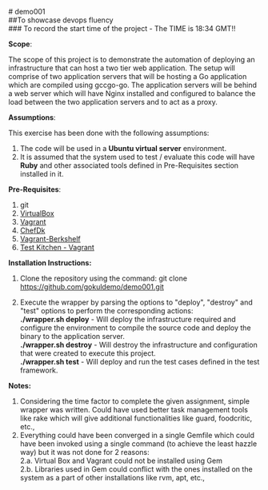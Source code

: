 \# demo001   
\##To showcase devops fluency  
\### To record the start time of the project - The TIME is 18:34 GMT!!  

**Scope**:  

The scope of this project is to demonstrate the automation of deploying an infrastructure that can host a two tier web application. The setup will comprise of two application servers that will be hosting a Go application which are compiled using gccgo-go. The application servers will be behind a web server which will have Nginx installed and configured to balance the load between the two application servers and to act as a proxy.

**Assumptions**:  

This exercise has been done with the following assumptions:  
1. The code will be used in a **Ubuntu virtual server** environment.  
2. It is assumed that the system used to test / evaluate this code will have **Ruby** and other associated tools defined in Pre-Requisites section installed in it.   

**Pre-Requisites**:  
1. git  
2. [VirtualBox](https://www.virtualbox.org/)  
3. [Vagrant](https://www.vagrantup.com/)  
4. [ChefDk](https://downloads.chef.io/chef-dk/)   
5. [Vagrant-Berkshelf](https://github.com/berkshelf/vagrant-berkshelf)  
6. [Test Kitchen - Vagrant](https://github.com/test-kitchen/kitchen-vagrant)

**Installation Instructions:**   

1. Clone the repository using the command:
        git clone https://github.com/gokuldemo/demo001.git

2. Execute the wrapper by parsing the options to "deploy", "destroy" and "test" options to perform the corresponding actions:   
         **./wrapper.sh deploy** - Will deploy the infrastructure required and configure the environment to compile the source code and deploy the binary to the application server.   
       **./wrapper.sh destroy** - Will destroy the infrastructure and configuration that were created to execute this project.  
       **./wrapper.sh test** - Will deploy and run the test cases defined in the test framework.   

**Notes:**    
1. Considering the time factor to complete the given assignment, simple wrapper was written. Could have used better task management tools like rake which will give additional functionalities like guard, foodcritic, etc.,   
2. Everything could have been converged in a single Gemfile which could have been invoked using a single command (to achieve the least hazzle way) but it was not done for 2 reasons:  
    2.a. Virtual Box and Vagrant could not be installed using Gem  
    2.b. Libraries used in Gem could conflict with the ones installed on the system as a part of other installations like rvm, apt, etc.,
